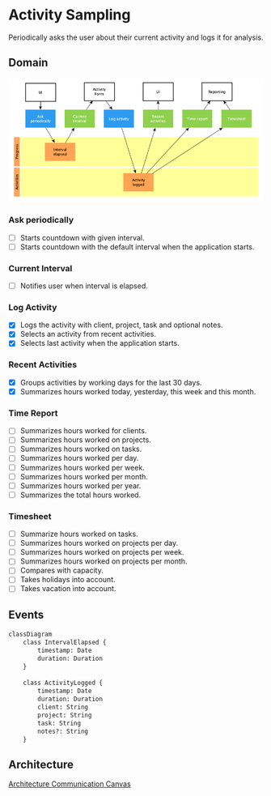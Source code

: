 # Activity Sampling

Periodically asks the user about their current activity and logs it for
analysis.

## Domain

![Domain](domain.png)

### Ask periodically

- [ ] Starts countdown with given interval.
- [ ] Starts countdown with the default interval when the application starts.

### Current Interval

- [ ] Notifies user when interval is elapsed.

### Log Activity

- [x] Logs the activity with client, project, task and optional notes.
- [x] Selects an activity from recent activities.
- [x] Selects last activity when the application starts.

### Recent Activities

- [x] Groups activities by working days for the last 30 days.
- [x] Summarizes hours worked today, yesterday, this week and this month.

### Time Report

- [ ] Summarizes hours worked for clients.
- [ ] Summarizes hours worked on projects.
- [ ] Summarizes hours worked on tasks.
- [ ] Summarizes hours worked per day.
- [ ] Summarizes hours worked per week.
- [ ] Summarizes hours worked per month.
- [ ] Summarizes hours worked per year.
- [ ] Summarizes the total hours worked.

### Timesheet

- [ ] Summarize hours worked on tasks.
- [ ] Summarizes hours worked on projects per day.
- [ ] Summarizes hours worked on projects per week.
- [ ] Summarizes hours worked on projects per month.
- [ ] Compares with capacity.
- [ ] Takes holidays into account.
- [ ] Takes vacation into account.

## Events

```mermaid
classDiagram
    class IntervalElapsed {
        timestamp: Date
        duration: Duration
    }

    class ActivityLogged {
        timestamp: Date
        duration: Duration
        client: String
        project: String
        task: String
        notes?: String
    }
```

## Architecture

[Architecture Communication Canvas](https://html-preview.github.io/?url=https://github.com/falkoschumann/activity-sampling-ts/blob/main/doc/acc.html)
